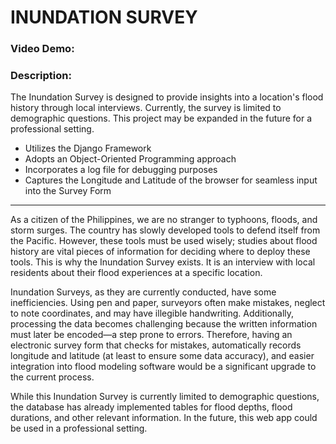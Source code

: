 # INUNDATION SURVEY
### Video Demo: <URL HERE>
### Description:

The Inundation Survey is designed to provide insights into a location's flood history through local interviews. Currently, the survey is limited to demographic questions. This project may be expanded in the future for a professional setting.

* Utilizes the Django Framework
* Adopts an Object-Oriented Programming approach
* Incorporates a log file for debugging purposes
* Captures the Longitude and Latitude of the browser for seamless input into the Survey Form
___

As a citizen of the Philippines, we are no stranger to typhoons, floods, and storm surges. The country has slowly developed tools to defend itself from the Pacific. However, these tools must be used wisely; studies about flood history are vital pieces of information for deciding where to deploy these tools. This is why the Inundation Survey exists. It is an interview with local residents about their flood experiences at a specific location.

Inundation Surveys, as they are currently conducted, have some inefficiencies. Using pen and paper, surveyors often make mistakes, neglect to note coordinates, and may have illegible handwriting. Additionally, processing the data becomes challenging because the written information must later be encoded—a step prone to errors. Therefore, having an electronic survey form that checks for mistakes, automatically records longitude and latitude (at least to ensure some data accuracy), and easier integration into flood modeling software would be a significant upgrade to the current process.

While this Inundation Survey is currently limited to demographic questions, the database has already implemented tables for flood depths, flood durations, and other relevant information. In the future, this web app could be used in a professional setting.